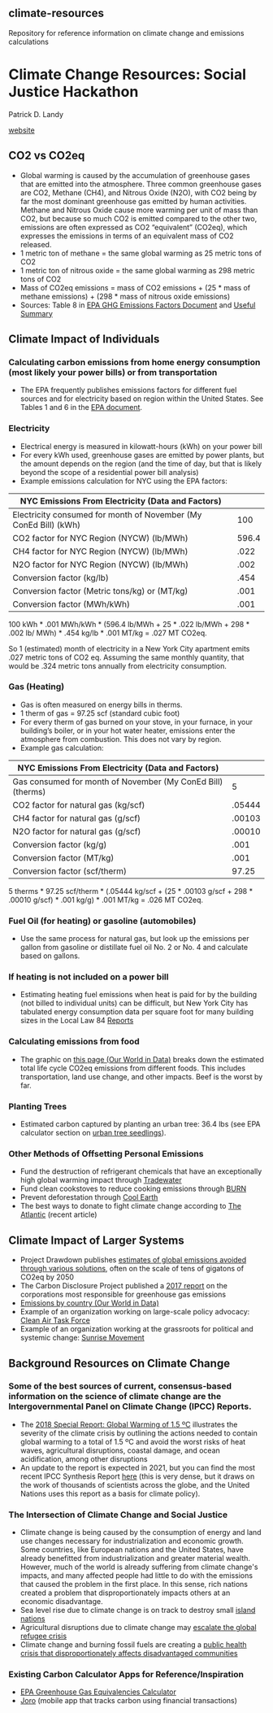 ## climate-resources
Repository for reference information on climate change and emissions calculations

# Climate Change Resources: Social Justice Hackathon

Patrick D. Landy

[website](https://www.patrickdlandy.com)

## CO2 vs CO2eq

* Global warming is caused by the accumulation of greenhouse gases that are emitted into the atmosphere. Three common greenhouse gases are CO2, Methane (CH4), and Nitrous Oxide (N2O), with CO2 being by far the most dominant greenhouse gas emitted by human activities.  Methane and Nitrous Oxide cause more warming per unit of mass than CO2, but because so much CO2 is emitted compared to the other two, emissions are often expressed as CO2 “equivalent” (CO2eq), which expresses the emissions in terms of an equivalent mass of CO2 released.
* 1 metric ton of methane = the same global warming as 25 metric tons of CO2
* 1 metric ton of nitrous oxide = the same global warming as 298 metric tons of CO2
* Mass of CO2eq emissions = mass of CO2 emissions + (25 * mass of methane emissions) + (298 * mass of nitrous oxide emissions)
* Sources: Table 8 in [EPA GHG Emissions Factors Document](https://www.epa.gov/sites/production/files/2020-04/documents/ghg-emission-factors-hub.pdf) and [Useful Summary](https://climatechangeconnection.org/emissions/co2-equivalents/)

## Climate Impact of Individuals

### Calculating carbon emissions from home energy consumption (most likely your power bills) or from transportation

* The EPA frequently publishes emissions factors for different fuel sources and for electricity based on region within the United States. See Tables 1 and 6 in the [EPA document](https://www.epa.gov/sites/production/files/2020-04/documents/ghg-emission-factors-hub.pdf).

### Electricity

* Electrical energy is measured in kilowatt-hours (kWh) on your power bill 
* For every kWh used, greenhouse gases are emitted by power plants, but the amount depends on the region (and the time of day, but that is likely beyond the scope of a residential power bill analysis)
* Example emissions calculation for NYC using the EPA factors:

| NYC Emissions From Electricity (Data and Factors)                |       |
|------------------------------------------------------------------|-------|
| Electricity consumed for month of November (My ConEd Bill) (kWh) | 100   |
| CO2 factor for NYC Region (NYCW) (lb/MWh)                        | 596.4 |
| CH4 factor for NYC Region (NYCW) (lb/MWh)                        | .022  |
| N2O factor for NYC Region (NYCW) (lb/MWh)                        | .002  |
| Conversion factor (kg/lb)                                        | .454  |
| Conversion factor (Metric tons/kg) or (MT/kg)                    | .001  |
| Conversion factor (MWh/kWh)                                      | .001  |



100 kWh * .001 MWh/kWh * (596.4 lb/MWh + 25 * .022 lb/MWh + 298 * .002 lb/ MWh) * .454 kg/lb *  .001 MT/kg = .027 MT CO2eq.

So 1 (estimated) month of electricity in a New York City apartment emits .027 metric tons of CO2 eq. Assuming the same monthly quantity, that would be .324 metric tons annually from electricity consumption.

### Gas (Heating)

* Gas is often measured on energy bills in therms.
* 1 therm of gas = 97.25 scf (standard cubic foot)
* For every therm of gas burned on your stove, in your furnace, in your building’s boiler, or in your hot water heater, emissions enter the atmosphere from combustion. This does not vary by region.
* Example gas calculation:

|  			NYC Emissions From Electricity (Data and Factors) 		     |  			  		     |
|-|-|
|  			Gas consumed for month of November (My ConEd Bill) (therms) 		     |  			5 		     |
|  			CO2 factor for natural gas (kg/scf) 		     |  			.05444 		     |
|  			CH4 factor for natural gas (g/scf) 		     |  			.00103 		     |
|  			N2O factor for natural gas (g/scf) 		     |  			.00010 		     |
|  			Conversion factor (kg/g) 		     |  			.001 		     |
|  			Conversion factor (MT/kg) 		     |  			.001 		     |
|  			Conversion factor (scf/therm) 		     |  			97.25  			 		        |

5 therms * 97.25 scf/therm * (.05444 kg/scf + (25 * .00103 g/scf + 298 * .00010 g/scf) * .001 kg/g) * .001 MT/kg = .026 MT CO2eq. 

### Fuel Oil (for heating) or gasoline (automobiles)

* Use the same process for natural gas, but look up the emissions per gallon from gasoline or distillate fuel oil No. 2 or No. 4 and calculate based on gallons.

### If heating is not included on a power bill

* Estimating heating fuel emissions when heat is paid for by the building (not billed to individual units) can be difficult, but New York City has tabulated energy consumption data per square foot for many building sizes in the Local Law 84 [Reports](https://www1.nyc.gov/html/gbee/html/plan/ll84_scores.shtml) 

### Calculating emissions from food

* The graphic on [this page (Our World in Data)](https://ourworldindata.org/food-choice-vs-eating-local) breaks down the estimated total life cycle CO2eq emissions from different foods. This includes transportation, land use change, and other impacts. Beef is the worst by far.

### Planting Trees

* Estimated carbon captured by planting an urban tree: 36.4 lbs (see EPA calculator section on [urban tree seedlings](https://www.epa.gov/energy/greenhouse-gases-equivalencies-calculator-calculations-and-references)).

### Other Methods of Offsetting Personal Emissions

* Fund the destruction of refrigerant chemicals that have an exceptionally high global warming impact through [Tradewater](https://tradewater.us/)
* Fund clean cookstoves to reduce cooking emissions through [BURN](https://burnstoves.com/)
* Prevent deforestation through [Cool Earth](https://www.coolearth.org/)
* The best ways to donate to fight climate change according to [The Atlantic](https://www.theatlantic.com/science/archive/2020/12/how-to-donate-to-fight-climate-change-effectively/617248/) (recent article)

## Climate Impact of Larger Systems

* Project Drawdown publishes [estimates of global emissions avoided through various solutions](https://drawdown.org/solutions/table-of-solutions), often on the scale of tens of gigatons of CO2eq by 2050
* The Carbon Disclosure Project published a [2017 report](https://6fefcbb86e61af1b2fc4-c70d8ead6ced550b4d987d7c03fcdd1d.ssl.cf3.rackcdn.com/cms/reports/documents/000/002/327/original/Carbon-Majors-Report-2017.pdf?1501833772) on the corporations most responsible for greenhouse gas emissions
* [Emissions by country (Our World in Data)](https://ourworldindata.org/co2-and-other-greenhouse-gas-emissions#global-emissions-have-not-yet-peaked)
* Example of an organization working on large-scale policy advocacy: [Clean Air Task Force](https://www.catf.us/)
* Example of an organization working at the grassroots for political and systemic change: [Sunrise Movement](https://www.sunrisemovement.org/?ms=SunriseMovement)

## Background Resources on Climate Change

### Some of the best sources of current, consensus-based information on the science of climate change are the Intergovernmental Panel on Climate Change (IPCC) Reports.

* The [2018 Special Report: Global Warming of 1.5 ºC](https://www.ipcc.ch/sr15/chapter/spm/) illustrates the severity of the climate crisis by outlining the actions needed to contain global warming to a total of 1.5 ºC and avoid the worst risks of heat waves, agricultural disruptions, coastal damage, and ocean acidification, among other disruptions
* An update to the report is expected in 2021, but you can find the most recent IPCC Synthesis Report [here](https://www.ipcc.ch/report/ar5/syr/) (this is very dense, but it draws on the work of thousands of scientists across the globe, and the United Nations uses this report as a basis for climate policy). 

### The Intersection of Climate Change and Social Justice

* Climate change is being caused by the consumption of energy and land use changes necessary for industrialization and economic growth. Some countries, like European nations and the United States, have already benefitted from industrialization and greater material wealth. However, much of the world is already suffering from climate change's impacts, and many affected people had little to do with the emissions that caused the problem in the first place. In this sense, rich nations created a problem that disproportionately impacts others at an economic disadvantage.
* Sea level rise due to climate change is on track to destroy small [island nations](https://www.nationalgeographic.com/environment/2018/11/rising-seas-force-marshall-islands-relocate-elevate-artificial-islands/)
* Agricultural disruptions due to climate change may [escalate the global refugee crisis](https://www.npr.org/sections/goatsandsoda/2018/06/20/621782275/the-refugees-that-the-world-barely-pays-attention-to)
* Climate change and burning fossil fuels are creating a [public health crisis that disproportionately affects disadvantaged communities](https://www.npr.org/sections/health-shots/2020/12/02/940790818/we-dont-have-to-live-this-way-doctors-call-for-climate-action)

### Existing Carbon Calculator Apps for Reference/Inspiration

* [EPA Greenhouse Gas Equivalencies Calculator](https://www.epa.gov/energy/greenhouse-gas-equivalencies-calculator)
* [Joro](https://www.joro.tech/) (mobile app that tracks carbon using financial transactions)
